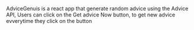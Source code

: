 AdviceGenuis is a react app that generate random advice using the Advice API, Users can click on the Get advice Now button, to get new advice evverytime they click on the button
